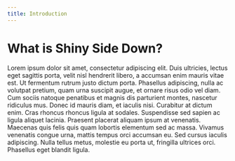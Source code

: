 ```yaml
---
title: Introduction
---
```


# What is Shiny Side Down?

Lorem ipsum dolor sit amet, consectetur adipiscing elit. Duis ultricies, lectus eget sagittis porta, velit nisl hendrerit libero, a accumsan enim mauris vitae est. Ut fermentum rutrum justo dictum porta. Phasellus adipiscing, nulla ac volutpat pretium, quam urna suscipit augue, et ornare risus odio vel diam. Cum sociis natoque penatibus et magnis dis parturient montes, nascetur ridiculus mus. Donec id mauris diam, et iaculis nisi. Curabitur at dictum enim. Cras rhoncus rhoncus ligula at sodales. Suspendisse sed sapien ac ligula aliquet lacinia. Praesent placerat aliquam ipsum at venenatis. Maecenas quis felis quis quam lobortis elementum sed ac massa. Vivamus venenatis congue urna, mattis tempus orci accumsan eu. Sed cursus iaculis adipiscing. Nulla tellus metus, molestie eu porta ut, fringilla ultrices orci. Phasellus eget blandit ligula.